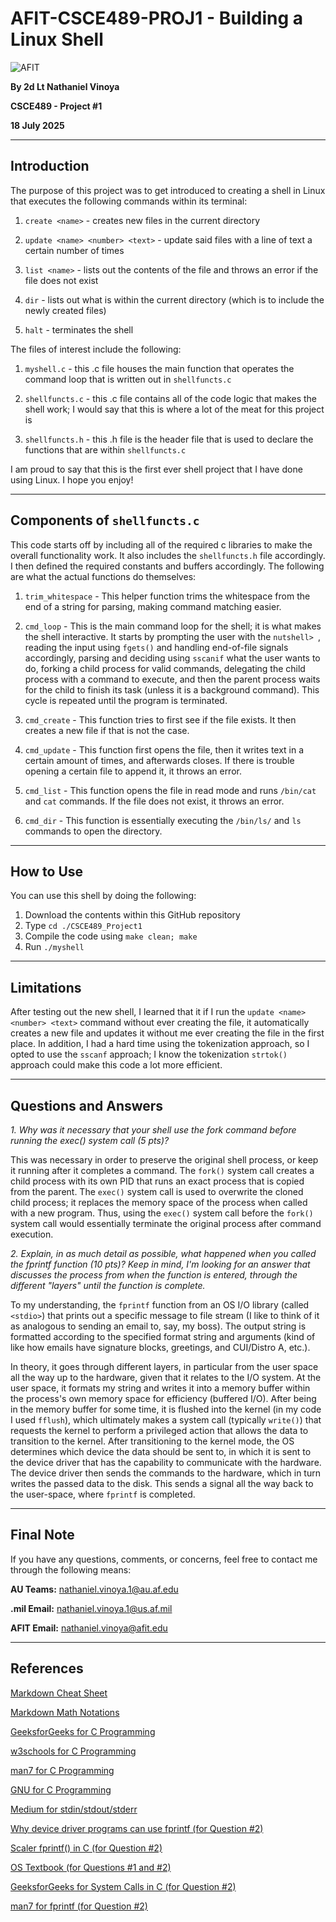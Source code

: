 # AFIT-CSCE489-PROJ1 - Building a Linux Shell

![AFIT](https://www.afit.edu/images/seals/fp_ENG_w.png)

**By 2d Lt Nathaniel Vinoya**

**CSCE489 - Project #1**

**18 July 2025**

------------------

## Introduction

The purpose of this project was to get introduced to creating a shell in Linux that executes the following commands within its terminal:

1. `create <name>` - creates new files in the current directory

2. `update <name> <number> <text>` - update said files with a line of text a certain number of times

3. `list <name>` - lists out the contents of the file and throws an error if the file does not exist

4. `dir` - lists out what is within the current directory (which is to include the newly created files)

5. `halt` - terminates the shell


The files of interest include the following:

1. `myshell.c` - this .c file houses the main function that operates the command loop that is written out in `shellfuncts.c`

2. `shellfuncts.c` - this .c file contains all of the code logic that makes the shell work; I would say that this is where a lot of the meat for this project is

3. `shellfuncts.h` - this .h file is the header file that is used to declare the functions that are within `shellfuncts.c`

I am proud to say that this is the first ever shell project that I have done using Linux. I hope you enjoy!

------------------

## Components of `shellfuncts.c`

This code starts off by including all of the required c libraries to make the overall functionality work. It also includes the `shellfuncts.h` file accordingly. I then defined the required constants and buffers accordingly. The following are what the actual functions do themselves:

1. `trim_whitespace` - This helper function trims the whitespace from the end of a string for parsing, making command matching easier.

2. `cmd_loop` - This is the main command loop for the shell; it is what makes the shell interactive. It starts by prompting the user with the `nutshell> `, reading the input using `fgets()` and handling end-of-file signals accordingly, parsing and deciding using `sscanif` what the user wants to do, forking a child process for valid commands, delegating the child process with a command to execute, and then the parent process waits for the child to finish its task (unless it is a background command). This cycle is repeated until the program is terminated.

3. `cmd_create` - This function tries to first see if the file exists. It then creates a new file if that is not the case.

4. `cmd_update` - This function first opens the file, then it writes text in a certain amount of times, and afterwards closes. If there is trouble opening a certain file to append it, it throws an error.

5. `cmd_list` - This function opens the file in read mode and runs `/bin/cat` and `cat` commands. If the file does not exist, it throws an error.

6. `cmd_dir` - This function is essentially executing the `/bin/ls/` and `ls` commands to open the directory.


------------------

## How to Use

You can use this shell by doing the following:

1. Download the contents within this GitHub repository
2. Type `cd ./CSCE489_Project1`
3. Compile the code using `make clean; make`
4. Run `./myshell`

------------------

## Limitations

After testing out the new shell, I learned that it if I run the `update <name> <number> <text>` command without ever creating the file, it automatically creates a new file and updates it without me ever creating the file in the first place. In addition, I had a hard time using the tokenization approach, so I opted to use the `sscanf` approach; I know the tokenization `strtok()` approach could make this code a lot more efficient.

------------------

## Questions and Answers

*1. Why was it necessary that your shell use the fork command before running the exec() system call (5 pts)?*

This was necessary in order to preserve the original shell process, or keep it running after it completes a command. The `fork()` system call creates a child process with its own PID that runs an exact process that is copied from the parent. The `exec()` system call is used to overwrite the cloned child process; it replaces the memory space of the process when called with a new program. Thus, using the `exec()` system call before the `fork()` system call would essentially terminate the original process after command execution.

*2. Explain, in as much detail as possible, what happened when you called the fprintf function (10 pts)? Keep in mind, I'm looking for an answer that discusses the process from when the function is entered, through the different "layers" until the function is complete.*

To my understanding, the `fprintf` function from an OS I/O library (called `<stdio>`) that prints out a specific message to file stream (I like to think of it as analogous to sending an email to, say, my boss). The output string is formatted according to the specified format string and arguments (kind of like how emails have signature blocks, greetings, and CUI/Distro A, etc.).

In theory, it goes through different layers, in particular from the user space all the way up to the hardware, given that it relates to the I/O system. At the user space, it formats my string and writes it into a memory buffer within the process's own memory space for efficiency (buffered I/O). After being in the memory buffer for some time, it is flushed into the kernel (in my code I used `fflush`), which ultimately makes a system call (typically `write()`) that requests the kernel to perform a privileged action that allows the data to transition to the kernel. After transitioning to the kernel mode, the OS determines which device the data should be sent to, in which it is sent to the device driver that has the capability to communicate with the hardware. The device driver then sends the commands to the hardware, which in turn writes the passed data to the disk. This sends a signal all the way back to the user-space, where `fprintf` is completed.

------------------

## Final Note

If you have any questions, comments, or concerns, feel free to contact me through the following means:

**AU Teams:** nathaniel.vinoya.1@au.af.edu

**.mil Email:** nathaniel.vinoya.1@us.af.mil

**AFIT Email:** nathaniel.vinoya@afit.edu

------------------

## References

[Markdown Cheat Sheet](https://data.templateroller.com/pdf_docs_html/2637/26371/2637133/page_1_thumb_950.png)

[Markdown Math Notations](https://www.upyesp.org/posts/makrdown-vscode-math-notation/)

[GeeksforGeeks for C Programming](https://www.geeksforgeeks.org)

[w3schools for C Programming](https://www.w3schools.com/)

[man7 for C Programming](https://man7.org/linux/man-pages/index.html)

[GNU for C Programming](https://www.gnu.org/software/gnu-c-manual/gnu-c-manual.html)

[Medium for stdin/stdout/stderr](https://medium.com/@c2w.extras/mastering-input-output-and-error-handling-in-c-programming-using-stdin-stdout-and-stderr-3b7cc426ef51)

[Why device driver programs can use fprintf (for Question #2)](https://www.linuxquestions.org/questions/linux-software-2/why-device-driver-programs-can-use-fprintf-4175443108/)

[Scaler fprintf() in C (for Question #2)](https://www.scaler.com/topics/fprintf-in-c/)

[OS Textbook (for Questions #1 and #2)](https://drive.google.com/file/d/1AFRyycszmrdGeOywOkMrV1CxjNg0Qj7P/view?usp=sharing)

[GeeksforGeeks for System Calls in C (for Question #2)](https://www.geeksforgeeks.org/operating-systems/introduction-of-system-call/)

[man7 for fprintf (for Question #2)](https://man7.org/linux/man-pages/man3/fprintf.3.html)

